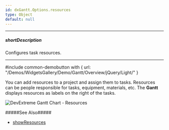 ```yaml
---
id: dxGantt.Options.resources
type: Object
default: null
---
```

---
##### shortDescription
Configures task resources.

---
#include common-demobutton with {
    url: "/Demos/WidgetsGallery/Demo/Gantt/Overview/jQuery/Light/"
}

You can add resources to a project and assign them to tasks. Resources can be people responsible for tasks, equipment, materials, etc. The **Gantt**  displays resources as labels on the right of the tasks.

![DevExtreme Gantt Chart - Resources](/Content/images/doc/19_2/Gantt/resources.png)

#####See Also#####
- [showResources](/api-reference/10%20UI%20Widgets/dxGantt/1%20Configuration/showResources.md '/Documentation/ApiReference/UI_Widgets/dxGantt/Configuration/#showResources')
